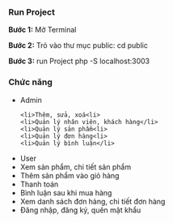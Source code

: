 <h3>Run Project</h1>
<p><strong>Bước 1:</strong> Mở Terminal</p>
<p><strong>Bước 2:</strong> Trỏ vào thư mục public: cd public</p>
<p><strong>Bước 3:</strong> run Project php -S localhost:3003</p>
<h3>Chức năng</h3>
<ul>
  <li>Admin</li>

    <li>Thêm, sửa, xoá<li>
    <li>Quản lý nhân viên, khách hàng</li>
    <li>Quản lý sản phẩm<li>
    <li>Quản lý đơn hàng<li>
    <li>Quản lý bình luận</li>
  
  <li>User</li>
    <li>Xem sản phẩm, chi tiết sản phẩm</li>
    <li>Thêm sản phẩm vào giỏ hàng</li>
    <li>Thanh toán</li>
    <li>Bình luận sau khi mua hàng</li>
    <li>Xem danh sách đơn hàng, chi tiết đơn hàng</li>
    <li>Đăng nhập, đăng ký, quên mật khẩu</li>
</ul>
